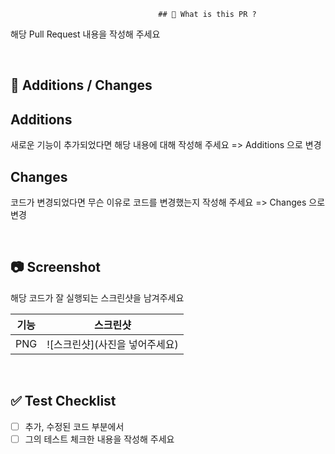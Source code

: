                                      ## 📌 What is this PR ?

해당 Pull Request 내용을 작성해 주세요

<br/>

## 🔎 Additions / Changes

## Additions
새로운 기능이 추가되었다면 해당 내용에 대해 작성해 주세요 => Additions 으로 변경

## Changes
코드가 변경되었다면 무슨 이유로 코드를 변경했는지 작성해 주세요 => Changes 으로 변경

<br/>

## 📷 Screenshot
해당 코드가 잘 실행되는 스크린샷을 남겨주세요

| 기능 | 스크린샷 |
| --- | --- |
| PNG | ![스크린샷](사진을 넣어주세요) |

<br/>

## ✅ Test Checklist
- [ ] 추가, 수정된 코드 부분에서
- [ ] 그의 테스트 체크한 내용을 작성해 주세요
